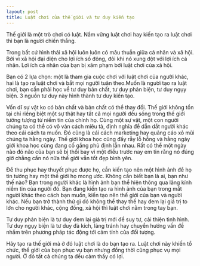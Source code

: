 ```yaml
---
layout: post
title: Luật chơi của thế giới và tư duy kiến tạo
---
```


Thế giới là một trò chơi có luật. Nắm vững luật chơi hay kiến tạo ra luật chơi thì bạn là người chiến thắng.

Trong bất cứ hình thái xã hội luôn luôn có mâu thuẫn giữa cá nhân và xã hội. Bởi vì xã hội đại diện cho lợi ích số đông, đôi khi nó xung đột với lợi ích cá nhân. Lợi ích cá nhân của bạn bị xâm phạm bởi luật chơi của xã hội.

Bạn có 2 lựa chọn: một là tham gia cuộc chơi với luật chơi của người khác, hai là tạo ra luật chơi và bắt mọi người tuân theo.Muốn là người tạo ra luật chơi, bạn cần phải học về tư duy bản chất, tư duy phản biện, tư duy ngụy biện. 3 nguồn tư duy này hình thành tư duy kiến tạo.

Vốn dĩ sự vật ko có bản chất và bản chất có thể thay đổi. Thế giới không tồn tại chỉ riêng biệt một sự thật hay tất cả mọi người đều sống trong thế giới tưởng tượng từ niềm tin của chính họ. Cùng một sự vật, một con người chúng ta có thể có vô vàn cách miêu tả, định nghĩa để dẫn dắt người khác theo cái cách ta muốn. Đó cũng là cái cách marketing hay quảng cáo xỏ mũi chúng ta hằng ngày. Thế giới khoa học cũng đầy rẫy lỗ hỗng và hằng ngày giới khoa học cũng đang cố gắng phủ định lẫn nhau. Rất có thể một ngày nào đó não của bạn sẽ bị thổi bay vì một điều trước nay em tin rằng nó đúng giờ chẳng cần nó nữa thế giới vẫn tốt đẹp bình yên.

Để thu phục hay thuyết phục được họ, cần kiến tạo nên một hình ảnh để họ tin tưởng hay một thế giới họ mong ước. Không cần biết bạn là ai, bạn như thế nào? Bạn trong người khác là hình ảnh bạn thể hiện thông qua lăng kính niềm tin của người đó. Bạn đang kiến tạo ra hình ảnh của bạn trong mắt người khác theo cách bạn muốn, kiến tạo nên thế giới của bạn và người khác. Nếu bạn trở thành thứ gì đó không thể thay thế hay đem lại giá trị to lớn cho người khác, cộng đồng, xã hội thì luật chơi nằm trong tay bạn.

Tư duy phản biện là tư duy đem lại giá trị mới để suy tư, cải thiện tình hình. Tư duy ngụy biện là tư duy đả kích, lảng tránh hay chuyển hướng vấn đề nhắm trên phương pháp tác động tới cảm tính của đối tượng.

Hãy tạo ra thế giới mà ở đó luật chơi là do bạn tạo ra. Luật chơi này khiến tổ chức, thế giới của bạn phục vụ bạn nhưng đồng thời cũng phục vụ mọi người. Ở đó tất cả chúng ta đều cảm thấy có lợi.
